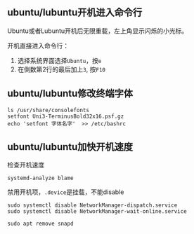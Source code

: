 ## ubuntu/lubuntu开机进入命令行

Ubuntu或者Lubuntu开机后无限重载，左上角显示闪烁的小光标。

开机直接进入命令行：

1.  选择系统界面选择`Ubuntu`，按`e`
2.  在倒数第2行的最后加上`3`, 按`F10`

## ubuntu/lubuntu修改终端字体

    ls /usr/share/consolefonts
    setfont Uni3-TerminusBold32x16.psf.gz
    echo 'setfont 字体名字'  >> /etc/bashrc
    

## ubuntu/lubuntu加快开机速度

检查开机速度

    systemd-analyze blame
    

禁用开机项，`.device`是挂载，不能disable

    sudo systemctl disable NetworkManager-dispatch.service
    sudo systemctl disable NetworkManager-wait-online.service
    
    sudo apt remove snapd